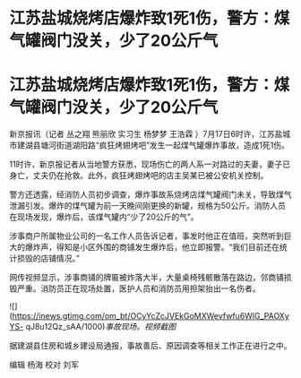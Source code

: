 # 江苏盐城烧烤店爆炸致1死1伤，警方：煤气罐阀门没关，少了20公斤气

# 江苏盐城烧烤店爆炸致1死1伤，警方：煤气罐阀门没关，少了20公斤气

新京报讯（记者 丛之翔 熊丽欣 实习生 杨梦梦 王浩霖
）7月17日6时许，江苏盐城市建湖县塘河街道湖阳路“疯狂烤翅烤吧”发生一起煤气罐爆炸事故，造成1死1伤。

11时许，新京报记者从当地警方获悉，现场伤亡的两人系一对路过的夫妻，妻子已身亡，丈夫仍在抢救。此外，疯狂烤翅烤吧的店主吴某已被公安机关控制。

警方还透露，经消防人员初步调查，爆炸事故系烧烤店煤气罐阀门未关，导致煤气泄漏引发。爆炸的煤气罐为前一天晚间刚更换的新罐，规格为50公斤。消防人员在现场发现，爆炸后，该煤气罐内“少了20公斤的气”。

涉事商户所属物业公司的一名工作人员告诉记者，事发时他正在值班，突然听到巨大的爆炸声，得知是小区外围的商铺发生爆炸后，他立即报警。“我们目前还在统计损毁的店铺情况。”

网传视频显示，涉事商铺的牌匾被炸落大半，大量桌椅残骸散落在路边，邻商铺损毁严重。消防员正在现场处置，医护人员和消防员用担架抬出一名伤者。

![](https://inews.gtimg.com/om_bt/OCyYcZcJVEkGoMXWevfwfu6WlG_PAOXyYS-
qJ8u12Qz_sAA/1000)_事故现场。视频截图_

据建湖县住房和城乡建设局通报，事故善后、原因调查等相关工作正在进行之中。

编辑 杨海 校对 刘军

